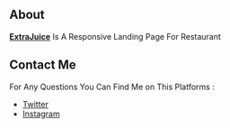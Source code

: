 ## About

**[ExtraJuice](https://lelouche01.github.io/ExtraJuice)** Is A Responsive Landing Page For Restaurant 

## Contact Me

For Any Questions You Can Find Me on This Platforms :

* [Twitter][_1]
* [Instagram][_2]

[_1]: https://twitter.com/amait0u
[_2]: https://www.instagram.com/amait0u

